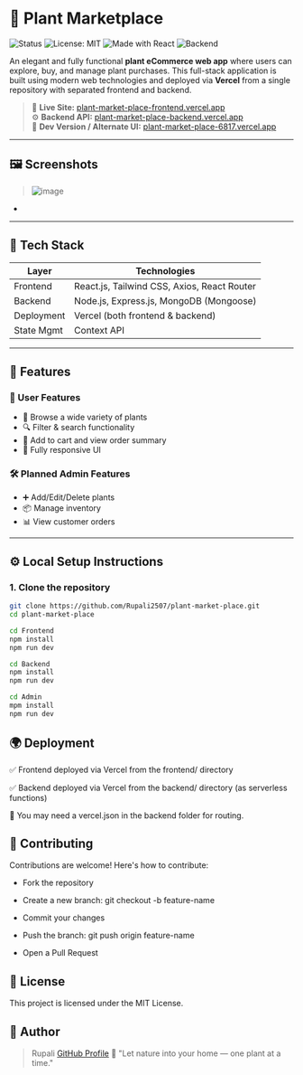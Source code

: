 
# 🌿 Plant Marketplace

![Status](https://img.shields.io/badge/status-live-brightgreen?style=flat-square)
![License: MIT](https://img.shields.io/badge/License-MIT-blue.svg)
![Made with React](https://img.shields.io/badge/Frontend-React.js-blue)
![Backend](https://img.shields.io/badge/Backend-Node.js-green)

An elegant and fully functional **plant eCommerce web app** where users can explore, buy, and manage plant purchases. This full-stack application is built using modern web technologies and deployed via **Vercel** from a single repository with separated frontend and backend.

> 🔗 **Live Site:** [plant-market-place-frontend.vercel.app](https://plant-market-place-frontend.vercel.app/)  
> ⚙️ **Backend API:** [plant-market-place-backend.vercel.app](https://plant-market-place-backend.vercel.app/)  
> 🧪 **Dev Version / Alternate UI:** [plant-market-place-6817.vercel.app](https://plant-market-place-6817.vercel.app/)

---

## 🖼️ Screenshots

> ![image](https://github.com/user-attachments/assets/9e21e18f-2b6e-4c9b-9824-d209ae1dd927)

*

---

## 🧰 Tech Stack

| Layer        | Technologies                                 |
|--------------|----------------------------------------------|
| Frontend     | React.js, Tailwind CSS, Axios, React Router  |
| Backend      | Node.js, Express.js, MongoDB (Mongoose)      |
| Deployment   | Vercel (both frontend & backend)             |
| State Mgmt   | Context API                                  |

---

## 🚀 Features

### 👤 User Features
- 🌿 Browse a wide variety of plants
- 🔍 Filter & search functionality
- 🛒 Add to cart and view order summary
- 📱 Fully responsive UI

### 🛠️ Planned Admin Features
- ➕ Add/Edit/Delete plants
- 📦 Manage inventory
- 📊 View customer orders

---

## ⚙️ Local Setup Instructions

### 1. Clone the repository

```bash
git clone https://github.com/Rupali2507/plant-market-place.git
cd plant-market-place

```

```bash
cd Frontend
npm install
npm run dev

```
```bash
cd Backend
npm install
npm run dev
```

```bash
cd Admin
mpm install
npm run dev
```

## 🌍 Deployment
✅ Frontend deployed via Vercel from the frontend/ directory

✅ Backend deployed via Vercel from the backend/ directory (as serverless functions)

📝 You may need a vercel.json in the backend folder for routing.

## 🤝 Contributing
Contributions are welcome! Here's how to contribute:

- Fork the repository

- Create a new branch: git checkout -b feature-name

- Commit your changes

- Push the branch: git push origin feature-name

- Open a Pull Request

## 📄 License
This project is licensed under the MIT License.

## 👤 Author
> Rupali
> [GitHub Profile](https://github.com/Rupali2507/)
> 🌱 "Let nature into your home — one plant at a time."
